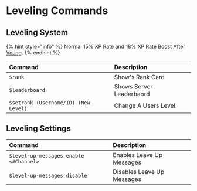 # Leveling Commands

## Leveling System

{% hint style="info" %}
Normal 15% XP Rate and 18% XP Rate Boost After [Voting](https://top.gg/bot/765088908773818378).
{% endhint %}

| Command | Description |
| :--- | :--- |
| `$rank` | Show's Rank Card |
| `$leaderboard` | Shows Server Leaderbaord |
| `$setrank (Username/ID) (New Level)` | Change A Users Level. |

## Leveling Settings <a id="welcome-leave-messages"></a>

| Command | Description |
| :--- | :--- |
| `$level-up-messages enable <#Channel>` | Enables Leave Up Messages |
| `$level-up-messages disable` | Disables Leave Up Messages |


